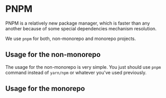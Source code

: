 # PNPM
PNPM is a relatively new package manager, which is faster than any another because of some special dependencies mechanism resolution.

We use `pnpm` for both, non-monorepo and monorepo projects.

## Usage for the non-monorepo

The usage for the non-monorepo is very simple. You just should use `pnpm` command instead of `yarn/npm` or whatever you've used previously.

## Usage for the monorepo



